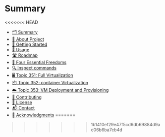 ﻿# Summary

<<<<<<< HEAD
- [🗂️ Summary](docs/🗂️Summary.md)
- [📖 About Project](docs/📖AboutProject.md)
- [🚀 Getting Started](docs/🚀GettingStarted.md)
- [📝 Usage](docs/📝Usage.md)
- [🛣️ Roadmap](docs/🛣️Roadmap.md)
- [🗽 Four Essential Freedoms](docs/🗽FourEssentialFreedoms.md)
- [🔍 Inspect commands](docs/🔍Inspectcommands.md)
- [🖥️ Topic 351: Full Virtualization](docs/🖥️Topic351FullVirtualization.md)
- [📦 Topic 352: container Virtualization](docs/📦Topic352containerVirtualization.md)
- [☁️ Topic 353: VM Deployment and Provisioning](docs/☁️Topic353VMDeploymentandProvisioning.md)
- [🤝 Contributing](docs/🤝Contributing.md)
- [📄 License](docs/📄License.md)
- [📬 Contact](docs/📬Contact.md)
- [🙏 Acknowledgments](docs/🙏Acknowledgments.md)
=======
>>>>>>> 1b1410ef29e47f5cd6db69884d9ac06b6ba7cb4d
